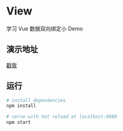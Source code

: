 # View
学习 Vue 数据双向绑定小 Demo

## 演示地址
[戳我](https://zhongyangxun.github.io/View/dist)

## 运行
``` bash
# install dependencies
npm install

# serve with hot reload at localhost:8080
npm start

```
